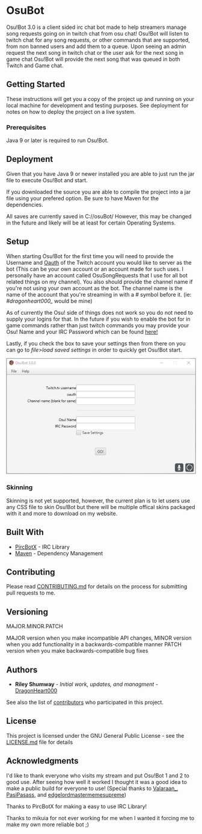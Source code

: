 # OsuBot

Osu!Bot 3.0 is a client sided irc chat bot made to help streamers manage song requests going on in twitch chat from osu chat! Osu!Bot will listen to twitch chat for any song requests, or other commands that are supported, from non banned users and add them to a queue. Upon seeing an admin request the next song in twitch chat or the user ask for the next song in game chat Osu!Bot will provide the next song that was queued in both Twitch and Game chat.

## Getting Started

These instructions will get you a copy of the project up and running on your local machine for development and testing purposes. See deployment for notes on how to deploy the project on a live system.

### Prerequisites

Java 9 or later is required to run Osu!Bot.

## Deployment

Given that you have Java 9 or newer installed you are able to just run the jar file to execute Osu!Bot and start.

If you downloaded the source you are able to compile the project into a jar file using your prefered option. Be sure to have Maven for the dependencies.

All saves are currently saved in C://osuBot/ However, this may be changed in the future and likely will be at least for certain Operating Systems.

## Setup

When starting Osu!Bot for the first time you will need to provide the Username and [Oauth](https://twitchapps.com/tmi/) of the Twitch account you would like to server as the bot (This can be your own account or an account made for such uses. I personally have an account called OsuSongRequests that I use for all bot related things on my channel). You also should provide the channel name if you're not using your own account as the bot. The channel name is the name of the account that you're streaming in with a # symbol before it. (ie: *#dragonheart000_* would be mine)

As of currently the Osu! side of things does not work so you do not need to supply your logins for that. In the future if you wish to enable the bot for in game commands rather than just twitch commands you may provide your Osu! Name and your IRC Password which can be found [here!](https://osu.ppy.sh/p/irc)

Lastly, if you check the box to save your settings then from there on you can go to *file>load saved settings* in order to quickly get Osu!Bot start.

![Image of setup](/osubotsetupscreen.JPG?raw=true)

### Skinning

Skinning is not yet supported, however, the current plan is to let users use any CSS file to skin Osu!Bot but there will be multiple offical skins packaged with it and more to download on my website.

## Built With

* [PircBotX](https://github.com/TheLQ/pircbotx) - IRC Library
* [Maven](https://maven.apache.org/) - Dependency Management

## Contributing

Please read [CONTRIBUTING.md]() for details on the process for submitting pull requests to me.

## Versioning

MAJOR.MINOR.PATCH

MAJOR version when you make incompatible API changes,
MINOR version when you add functionality in a backwards-compatible manner
PATCH version when you make backwards-compatible bug fixes

## Authors

* **Riley Shumway** - *Initial work, updates, and managment* - [DragonHeart000](https://github.com/DragonHeart000)

See also the list of [contributors](https://github.com/DragonHeart000/OsuBot/graphs/contributors) who participated in this project.

## License

This project is licensed under the GNU General Public License - see the [LICENSE.md](https://github.com/DragonHeart000/OsuBot/blob/master/LICENSE) file for details

## Acknowledgments

I'd like to thank everyone who visits my stream and put Osu!Bot 1 and 2 to good use. After seeing how well it worked I thought it was a good idea to make a public build for everyone to use! (Special thanks to [Valaraan_](https://www.twitch.tv/valaraan_), [PasiPasass](https://go.twitch.tv/pasipasass), and [edgelordmastermemesupreme](https://go.twitch.tv/edgelordmastermemesupreme))

Thanks to PircBotX for making a easy to use IRC Library!

Thanks to mikuia for not ever working for me when I wanted it forcing me to make my own more reliable bot ;)
